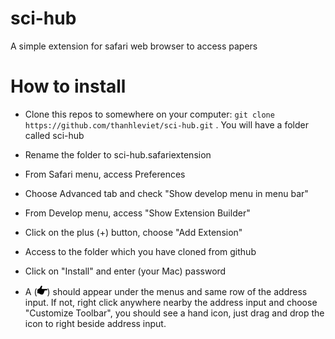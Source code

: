 # sci-hub
A simple extension for safari web browser to access papers

# How to install

- Clone this repos to somewhere on your computer: `git clone https://github.com/thanhleviet/sci-hub.git` . You will have a folder called sci-hub

- Rename the folder to sci-hub.safariextension

- From Safari menu, access Preferences

- Choose Advanced tab and check "Show develop menu in menu bar"

- From Develop menu, access "Show Extension Builder"

- Click on the plus (+) button, choose "Add Extension"

- Access to the folder which you have cloned from github

- Click on "Install" and enter (your Mac) password

- A (![icon](icon.png)) should appear under the menus and same row of the address input. If not, right click anywhere nearby the address input and choose "Customize Toolbar", you should see a hand icon, just drag and drop the icon to right beside address input.
